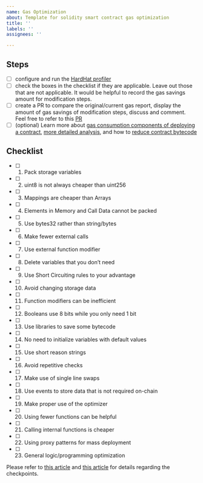 ```yaml
---
name: Gas Optimization
about: Template for solidity smart contract gas optimization
title: ''
labels: ''
assignees: ''

---
```


## Steps
- [ ] configure and run the [HardHat profiler](https://hardhat.org/plugins/hardhat-gas-reporter.html)
- [ ] check the boxes in the checklist if they are applicable. Leave out those that are not applicable. It would be helpful to record the gas savings amount for modification steps.
- [ ] create a PR to compare the original/current gas report, display the amount of gas savings of modification steps, discuss and comment. Feel free to refer to this [PR](https://github.com/cartesi-corp/rollups/pull/125)
- [ ] (optional) Learn more about [gas consumption components of deploying a contract](https://ethereum.stackexchange.com/questions/35539/what-is-the-real-price-of-deploying-a-contract-on-the-mainnet/37898), [more detailed analysis](https://hackernoon.com/costs-of-a-real-world-ethereum-contract-2033511b3214), and how to [reduce contract bytecode](https://medium.com/daox/avoiding-out-of-gas-error-in-large-ethereum-smart-contracts-18961b1fc0c6)

## Checklist
- [ ] 1. Pack storage variables
- [ ] 2. uint8 is not always cheaper than uint256
- [ ] 3. Mappings are cheaper than Arrays
- [ ] 4. Elements in Memory and Call Data cannot be packed
- [ ] 5. Use bytes32 rather than string/bytes
- [ ] 6. Make fewer external calls
- [ ] 7. Use external function modifier
- [ ] 8. Delete variables that you don’t need
- [ ] 9. Use Short Circuiting rules to your advantage
- [ ] 10. Avoid changing storage data
- [ ] 11. Function modifiers can be inefficient
- [ ] 12. Booleans use 8 bits while you only need 1 bit
- [ ] 13. Use libraries to save some bytecode
- [ ] 14. No need to initialize variables with default values
- [ ] 15. Use short reason strings
- [ ] 16. Avoid repetitive checks
- [ ] 17. Make use of single line swaps
- [ ] 18. Use events to store data that is not required on-chain
- [ ] 19. Make proper use of the optimizer
- [ ] 20. Using fewer functions can be helpful
- [ ] 21. Calling internal functions is cheaper
- [ ] 22. Using proxy patterns for mass deployment
- [ ] 23. General logic/programming optimization

Please refer to [this article](https://mudit.blog/solidity-gas-optimization-tips/) and [this article](https://blog.polymath.network/solidity-tips-and-tricks-to-save-gas-and-reduce-bytecode-size-c44580b218e6) for details regarding the checkpoints.

